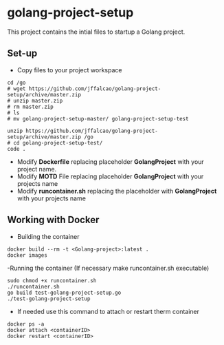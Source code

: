 # golang-project-setup

This project contains the intial files to startup a Golang project.

## Set-up

- Copy files to your project workspace
```
cd /go
# wget https://github.com/jffalcao/golang-project-setup/archive/master.zip
# unzip master.zip
# rm master.zip
# ls 
# mv golang-project-setup-master/ golang-project-setup-test

unzip https://github.com/jffalcao/golang-project-setup/archive/master.zip /go
# cd golang-project-setup-test/
code .
```
- Modify **Dockerfile** replacing placeholder **GolangProject** with your project name.
- Modify **MOTD** File replacing placeholder **GolangProject** with your projects name
- Modify **runcontainer.sh** replacing the placeholder with **GolangProject** with your projects name

## Working with Docker

- Building the container
```
docker build --rm -t <Golang-project>:latest .
docker images
```
-Running the container (If necessary make runcontainer.sh executable)
```
sudo chmod +x runcontainer.sh
./runcontainer.sh
go build test-golang-project-setup.go
./test-golang-project-setup
```
- If needed use this command to attach or restart therm container
```
docker ps -a
docker attach <containerID>
docker restart <containerID>
```

